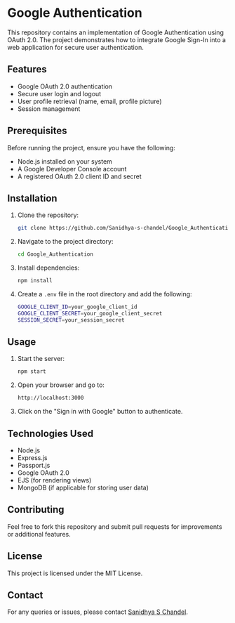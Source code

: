 # Google Authentication

This repository contains an implementation of Google Authentication using OAuth 2.0. The project demonstrates how to integrate Google Sign-In into a web application for secure user authentication.

## Features
- Google OAuth 2.0 authentication
- Secure user login and logout
- User profile retrieval (name, email, profile picture)
- Session management

## Prerequisites
Before running the project, ensure you have the following:
- Node.js installed on your system
- A Google Developer Console account
- A registered OAuth 2.0 client ID and secret

## Installation
1. Clone the repository:
   ```sh
   git clone https://github.com/Sanidhya-s-chandel/Google_Authentication.git
   ```
2. Navigate to the project directory:
   ```sh
   cd Google_Authentication
   ```
3. Install dependencies:
   ```sh
   npm install
   ```
4. Create a `.env` file in the root directory and add the following:
   ```sh
   GOOGLE_CLIENT_ID=your_google_client_id
   GOOGLE_CLIENT_SECRET=your_google_client_secret
   SESSION_SECRET=your_session_secret
   ```

## Usage
1. Start the server:
   ```sh
   npm start
   ```
2. Open your browser and go to:
   ```sh
   http://localhost:3000
   ```
3. Click on the "Sign in with Google" button to authenticate.

## Technologies Used
- Node.js
- Express.js
- Passport.js
- Google OAuth 2.0
- EJS (for rendering views)
- MongoDB (if applicable for storing user data)

## Contributing
Feel free to fork this repository and submit pull requests for improvements or additional features.

## License
This project is licensed under the MIT License.

## Contact
For any queries or issues, please contact [Sanidhya S Chandel](https://github.com/Sanidhya-s-chandel).

